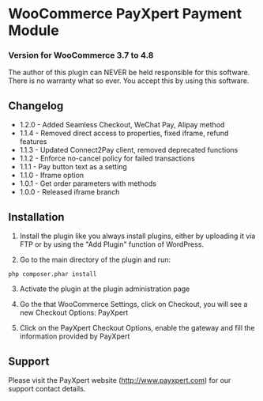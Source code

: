 # WooCommerce PayXpert Payment Module
### Version for WooCommerce 3.7 to 4.8

The author of this plugin can NEVER be held responsible for this software.
There is no warranty what so ever. You accept this by using this software.

## Changelog
* 1.2.0 - Added Seamless Checkout, WeChat Pay, Alipay method
* 1.1.4 - Removed direct access to properties, fixed iframe, refund features
* 1.1.3 - Updated Connect2Pay client, removed deprecated functions
* 1.1.2 - Enforce no-cancel policy for failed transactions
* 1.1.1 - Pay button text as a setting
* 1.1.0 - Iframe option
* 1.0.1 - Get order parameters with methods
* 1.0.0 - Released iframe branch

## Installation
1. Install the plugin like you always install plugins, either by uploading it via FTP or by using the "Add Plugin" function of WordPress.

2. Go to the main directory of the plugin and run:

```
php composer.phar install

```

3. Activate the plugin at the plugin administration page

4. Go the that WooCommerce Settings, click on Checkout, you will see a new Checkout Options: PayXpert

5. Click on the PayXpert Checkout Options, enable the gateway and fill the information provided by PayXpert

   
## Support
Please visit the PayXpert website (http://www.payxpert.com) for our support contact details.
